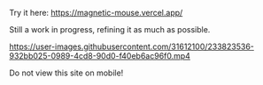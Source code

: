 Try it here: https://magnetic-mouse.vercel.app/

Still a work in progress, refining it as much as possible.

https://user-images.githubusercontent.com/31612100/233823536-932bb025-0989-4cd8-90d0-f40eb6ac96f0.mp4

Do not view this site on mobile!
